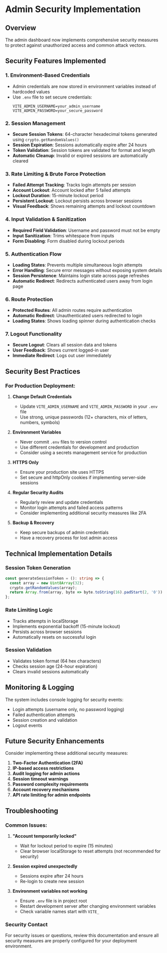 # Admin Security Implementation

## Overview
The admin dashboard now implements comprehensive security measures to protect against unauthorized access and common attack vectors.

## Security Features Implemented

### 1. Environment-Based Credentials
- Admin credentials are now stored in environment variables instead of hardcoded values
- Use `.env` file to set secure credentials:
  ```
  VITE_ADMIN_USERNAME=your_admin_username
  VITE_ADMIN_PASSWORD=your_secure_password
  ```

### 2. Session Management
- **Secure Session Tokens**: 64-character hexadecimal tokens generated using `crypto.getRandomValues()`
- **Session Expiration**: Sessions automatically expire after 24 hours
- **Token Validation**: Session tokens are validated for format and length
- **Automatic Cleanup**: Invalid or expired sessions are automatically cleared

### 3. Rate Limiting & Brute Force Protection
- **Failed Attempt Tracking**: Tracks login attempts per session
- **Account Lockout**: Account locked after 5 failed attempts
- **Lockout Duration**: 15-minute lockout period
- **Persistent Lockout**: Lockout persists across browser sessions
- **Visual Feedback**: Shows remaining attempts and lockout countdown

### 4. Input Validation & Sanitization
- **Required Field Validation**: Username and password must not be empty
- **Input Sanitization**: Trims whitespace from inputs
- **Form Disabling**: Form disabled during lockout periods

### 5. Authentication Flow
- **Loading States**: Prevents multiple simultaneous login attempts
- **Error Handling**: Secure error messages without exposing system details
- **Session Persistence**: Maintains login state across page refreshes
- **Automatic Redirect**: Redirects authenticated users away from login page

### 6. Route Protection
- **Protected Routes**: All admin routes require authentication
- **Automatic Redirect**: Unauthenticated users redirected to login
- **Loading States**: Shows loading spinner during authentication checks

### 7. Logout Functionality
- **Secure Logout**: Clears all session data and tokens
- **User Feedback**: Shows current logged-in user
- **Immediate Redirect**: Logs out user immediately

## Security Best Practices

### For Production Deployment:

1. **Change Default Credentials**
   - Update `VITE_ADMIN_USERNAME` and `VITE_ADMIN_PASSWORD` in your `.env` file
   - Use strong, unique passwords (12+ characters, mix of letters, numbers, symbols)

2. **Environment Variables**
   - Never commit `.env` files to version control
   - Use different credentials for development and production
   - Consider using a secrets management service for production

3. **HTTPS Only**
   - Ensure your production site uses HTTPS
   - Set secure and httpOnly cookies if implementing server-side sessions

4. **Regular Security Audits**
   - Regularly review and update credentials
   - Monitor login attempts and failed access patterns
   - Consider implementing additional security measures like 2FA

5. **Backup & Recovery**
   - Keep secure backups of admin credentials
   - Have a recovery process for lost admin access

## Technical Implementation Details

### Session Token Generation
```typescript
const generateSessionToken = (): string => {
  const array = new Uint8Array(32);
  crypto.getRandomValues(array);
  return Array.from(array, byte => byte.toString(16).padStart(2, '0')).join('');
};
```

### Rate Limiting Logic
- Tracks attempts in localStorage
- Implements exponential backoff (15-minute lockout)
- Persists across browser sessions
- Automatically resets on successful login

### Session Validation
- Validates token format (64 hex characters)
- Checks session age (24-hour expiration)
- Clears invalid sessions automatically

## Monitoring & Logging

The system includes console logging for security events:
- Login attempts (username only, no password logging)
- Failed authentication attempts
- Session creation and validation
- Logout events

## Future Security Enhancements

Consider implementing these additional security measures:

1. **Two-Factor Authentication (2FA)**
2. **IP-based access restrictions**
3. **Audit logging for admin actions**
4. **Session timeout warnings**
5. **Password complexity requirements**
6. **Account recovery mechanisms**
7. **API rate limiting for admin endpoints**

## Troubleshooting

### Common Issues:

1. **"Account temporarily locked"**
   - Wait for lockout period to expire (15 minutes)
   - Clear browser localStorage to reset attempts (not recommended for security)

2. **Session expired unexpectedly**
   - Sessions expire after 24 hours
   - Re-login to create new session

3. **Environment variables not working**
   - Ensure `.env` file is in project root
   - Restart development server after changing environment variables
   - Check variable names start with `VITE_`

### Security Contact
For security issues or questions, review this documentation and ensure all security measures are properly configured for your deployment environment.



